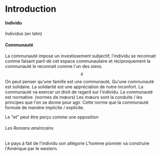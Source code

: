 # Introduction
#### Individu
Individus (en latin)

#### Communauté
La communauté impose un investissement subjectif, l'individu se reconnait comme faisant parti de cet espace communautaire et réciproquement la communauté le reconnait comme l'un des siens. 
$$\dot{e}$$
On peut penser qu'une famille est une communauté, 
Qu'une communauté est solidaire.
La solidarité est une appréciation de notre inconfort. 
La communauté va exercer un droit de regard sur l'individu. 
La communauté est normative. (normes de mœurs)
Les mœurs sont la conduite / les principes que l'on se donne pour agir. 
Cette norme que la communauté formule de manière implicite / explicite. 

Le "et" peut être perçu comme une opposition 

###### Les Romans américains
Le pays à fait de l'individu son allégorie
L'homme pionnier va construire l'Amérique par le western. 
